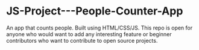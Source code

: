 # JS-Project---People-Counter-App
An app that counts people. Built using HTML/CSS/JS.
This repo is open for anyone who would want to add any interesting feature or beginner contributors who want to contribute to open source projects.

